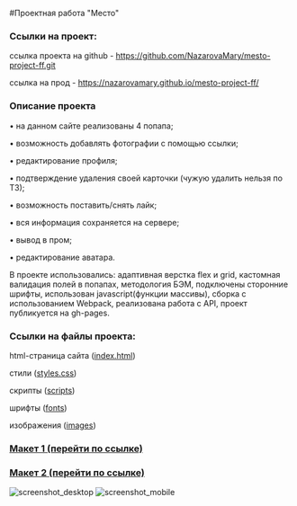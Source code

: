 #Проектная работа "Место"

<h3>Ссылки на проект:</h3>

ссылка проекта на github - https://github.com/NazarovaMary/mesto-project-ff.git

ссылка на прод - https://nazarovamary.github.io/mesto-project-ff/

<h3>Описание проекта</h3>

• на данном сайте реализованы 4 попапа;

• возможность добавлять фотографии с помощью ссылки; 

• редактирование профиля; 

• подтверждение удаления своей карточки (чужую удалить нельзя по ТЗ); 

• возможность поставить/снять лайк;

• вся информация сохраняется на сервере;

• вывод в пром;

• редактирование аватара.

В проекте использовались: адаптивная верстка flex и grid, кастомная валидация полей в попапах, методология БЭМ, подключены сторонние шрифты, использован javascript(функции массивы), сборка с использованием Webpack, реализована работа с API, проект публикуется на gh-pages.

<h3>Ссылки на файлы проекта:</h3>

html-страница сайта (<a href="https://github.com/NazarovaMary/mesto-project-ff/blob/main/src/index.html" target="_blank">index.html</a>)

стили (<a href="https://github.com/NazarovaMary/mesto-project-ff/tree/main/src/blocks" target="_blank">styles.css</a>)

скрипты (<a href="https://github.com/NazarovaMary/mesto-project-ff/tree/main/src/scripts" target="_blank">scripts</a>)

шрифты (<a href="https://github.com/NazarovaMary/mesto-project-ff/tree/main/src/vendor/fonts" target="_blank">fonts</a>)

изображения (<a href="https://github.com/NazarovaMary/mesto-project-ff/tree/main/src/images" target="_blank">images</a>)


<h3><a href="https://www.figma.com/file/bjyvbKKJN2naO0ucURl2Z0/JavaScript.-Sprint-5?type=design&node-id=0-1&mode=design" target="_blank">Макет 1 (перейти по ссылке)</a></h3>

<h3><a href="https://www.figma.com/file/kRVLKwYG3d1HGLvh7JFWRT/JavaScript.-Sprint-6?type=design&node-id=0-1&mode=design" target="_blank">Макет 2 (перейти по ссылке)</a></h3>

![screenshot_desktop](https://github.com/NazarovaMary/mesto-project-ff/assets/145542673/c3673ba3-0db4-4d64-b938-9d92563c60c2)
![screenshot_mobile](https://github.com/NazarovaMary/mesto-project-ff/assets/145542673/8e13c6bd-1763-4f51-9fdd-6a5505eee77c)
